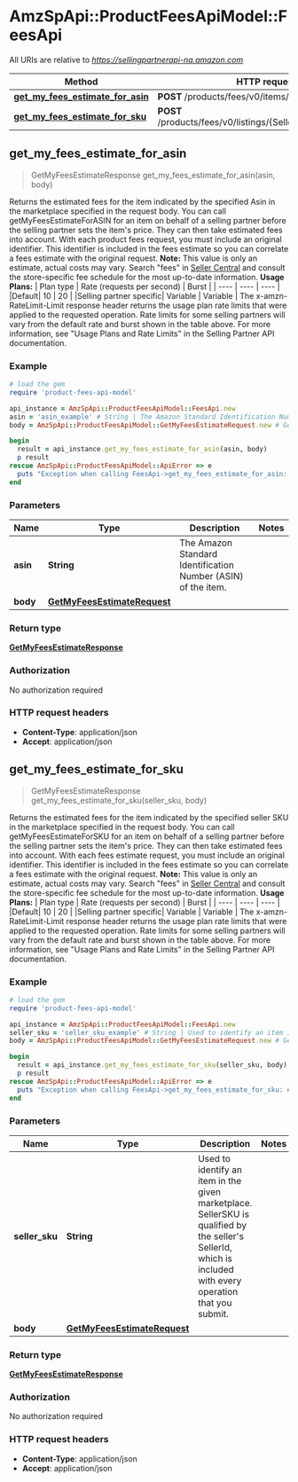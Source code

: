 # AmzSpApi::ProductFeesApiModel::FeesApi

All URIs are relative to *https://sellingpartnerapi-na.amazon.com*

Method | HTTP request | Description
------------- | ------------- | -------------
[**get_my_fees_estimate_for_asin**](FeesApi.md#get_my_fees_estimate_for_asin) | **POST** /products/fees/v0/items/{Asin}/feesEstimate | 
[**get_my_fees_estimate_for_sku**](FeesApi.md#get_my_fees_estimate_for_sku) | **POST** /products/fees/v0/listings/{SellerSKU}/feesEstimate | 



## get_my_fees_estimate_for_asin

> GetMyFeesEstimateResponse get_my_fees_estimate_for_asin(asin, body)



Returns the estimated fees for the item indicated by the specified Asin in the marketplace specified in the request body.  You can call getMyFeesEstimateForASIN for an item on behalf of a selling partner before the selling partner sets the item's price. They can then take estimated fees into account. With each product fees request, you must include an original identifier. This identifier is included in the fees estimate so you can correlate a fees estimate with the original request.  **Note:** This value is only an estimate, actual costs may vary. Search \"fees\" in [Seller Central](https://sellercentral.amazon.com/) and consult the store-specific fee schedule for the most up-to-date information.  **Usage Plans:**  | Plan type | Rate (requests per second) | Burst | | ---- | ---- | ---- | |Default| 10 | 20 | |Selling partner specific| Variable | Variable |  The x-amzn-RateLimit-Limit response header returns the usage plan rate limits that were applied to the requested operation. Rate limits for some selling partners will vary from the default rate and burst shown in the table above. For more information, see \"Usage Plans and Rate Limits\" in the Selling Partner API documentation.

### Example

```ruby
# load the gem
require 'product-fees-api-model'

api_instance = AmzSpApi::ProductFeesApiModel::FeesApi.new
asin = 'asin_example' # String | The Amazon Standard Identification Number (ASIN) of the item.
body = AmzSpApi::ProductFeesApiModel::GetMyFeesEstimateRequest.new # GetMyFeesEstimateRequest | 

begin
  result = api_instance.get_my_fees_estimate_for_asin(asin, body)
  p result
rescue AmzSpApi::ProductFeesApiModel::ApiError => e
  puts "Exception when calling FeesApi->get_my_fees_estimate_for_asin: #{e}"
end
```

### Parameters


Name | Type | Description  | Notes
------------- | ------------- | ------------- | -------------
 **asin** | **String**| The Amazon Standard Identification Number (ASIN) of the item. | 
 **body** | [**GetMyFeesEstimateRequest**](GetMyFeesEstimateRequest.md)|  | 

### Return type

[**GetMyFeesEstimateResponse**](GetMyFeesEstimateResponse.md)

### Authorization

No authorization required

### HTTP request headers

- **Content-Type**: application/json
- **Accept**: application/json


## get_my_fees_estimate_for_sku

> GetMyFeesEstimateResponse get_my_fees_estimate_for_sku(seller_sku, body)



Returns the estimated fees for the item indicated by the specified seller SKU in the marketplace specified in the request body.  You can call getMyFeesEstimateForSKU for an item on behalf of a selling partner before the selling partner sets the item's price. They can then take estimated fees into account. With each fees estimate request, you must include an original identifier. This identifier is included in the fees estimate so you can correlate a fees estimate with the original request.  **Note:** This value is only an estimate, actual costs may vary. Search \"fees\" in [Seller Central](https://sellercentral.amazon.com/) and consult the store-specific fee schedule for the most up-to-date information.  **Usage Plans:**  | Plan type | Rate (requests per second) | Burst | | ---- | ---- | ---- | |Default| 10 | 20 | |Selling partner specific| Variable | Variable |  The x-amzn-RateLimit-Limit response header returns the usage plan rate limits that were applied to the requested operation. Rate limits for some selling partners will vary from the default rate and burst shown in the table above. For more information, see \"Usage Plans and Rate Limits\" in the Selling Partner API documentation.

### Example

```ruby
# load the gem
require 'product-fees-api-model'

api_instance = AmzSpApi::ProductFeesApiModel::FeesApi.new
seller_sku = 'seller_sku_example' # String | Used to identify an item in the given marketplace. SellerSKU is qualified by the seller's SellerId, which is included with every operation that you submit.
body = AmzSpApi::ProductFeesApiModel::GetMyFeesEstimateRequest.new # GetMyFeesEstimateRequest | 

begin
  result = api_instance.get_my_fees_estimate_for_sku(seller_sku, body)
  p result
rescue AmzSpApi::ProductFeesApiModel::ApiError => e
  puts "Exception when calling FeesApi->get_my_fees_estimate_for_sku: #{e}"
end
```

### Parameters


Name | Type | Description  | Notes
------------- | ------------- | ------------- | -------------
 **seller_sku** | **String**| Used to identify an item in the given marketplace. SellerSKU is qualified by the seller&#39;s SellerId, which is included with every operation that you submit. | 
 **body** | [**GetMyFeesEstimateRequest**](GetMyFeesEstimateRequest.md)|  | 

### Return type

[**GetMyFeesEstimateResponse**](GetMyFeesEstimateResponse.md)

### Authorization

No authorization required

### HTTP request headers

- **Content-Type**: application/json
- **Accept**: application/json

